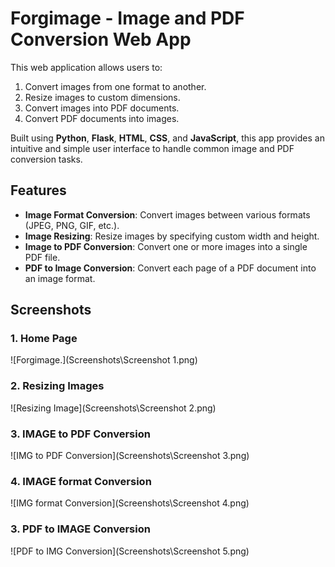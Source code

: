 # Forgimage - Image and PDF Conversion Web App

This web application allows users to:
1. Convert images from one format to another.
2. Resize images to custom dimensions.
3. Convert images into PDF documents.
4. Convert PDF documents into images.

Built using **Python**, **Flask**, **HTML**, **CSS**, and **JavaScript**, this app provides an intuitive and simple user interface to handle common image and PDF conversion tasks.

## Features

- **Image Format Conversion**: Convert images between various formats (JPEG, PNG, GIF, etc.).
- **Image Resizing**: Resize images by specifying custom width and height.
- **Image to PDF Conversion**: Convert one or more images into a single PDF file.
- **PDF to Image Conversion**: Convert each page of a PDF document into an image format.

## Screenshots

### 1. Home Page
![Forgimage.](Screenshots\Screenshot 1.png)

### 2. Resizing Images
![Resizing Image](Screenshots\Screenshot 2.png)

### 3. IMAGE to PDF Conversion
![IMG to PDF Conversion](Screenshots\Screenshot 3.png)

### 4. IMAGE format Conversion
![IMG format Conversion](Screenshots\Screenshot 4.png)

### 3. PDF to IMAGE Conversion
![PDF to IMG Conversion](Screenshots\Screenshot 5.png)
